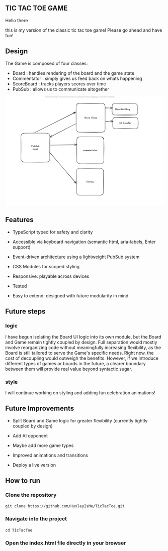 ## TIC TAC TOE GAME

Hello there

this is my version of the classic tic tac toe game! Please go ahead and have fun!

## Design

The Game is composed of four classes:

- Board : handles rendering of the board and the game state
- Commentator : simply gives us feed back on whats happening
- ScoreBoard : tracks players scores over time
- PubSub : allows us to communicate altogether

![Game Design](./diagram.png)

## Features

- TypeScript typed for safety and clarity

- Accessible via keyboard navigation (semantic html, aria-labels, Enter support)

- Event-driven architecture using a lightweight PubSub system

- CSS Modules for scoped styling

- Responsive: playable across devices

- Tested

- Easy to extend: designed with future modularity in mind

## Future steps

### logic

I have begun isolating the Board UI logic into its own module, but the Board and Game remain tightly coupled by design. Full separation would mostly involve reorganizing code without meaningfully increasing flexibility, as the Board is still tailored to serve the Game's specific needs. Right now, the cost of decoupling would outweigh the benefits. However, if we introduce different types of games or boards in the future, a clearer boundary between them will provide real value beyond syntactic sugar.

### style

I will continue working on styling and adding fun celebration animations!

## Future Improvements

- Split Board and Game logic for greater flexibility (currently tightly coupled by design)

- Add AI opponent

- Maybe add more game types

- Improved animations and transitions

- Deploy a live version

## How to run

### Clone the repository

`git clone https://github.com/HuxleyIsMe/TicTacToe.git`

### Navigate into the project

`cd TicTacToe`

### Open the index.html file directly in your browser
